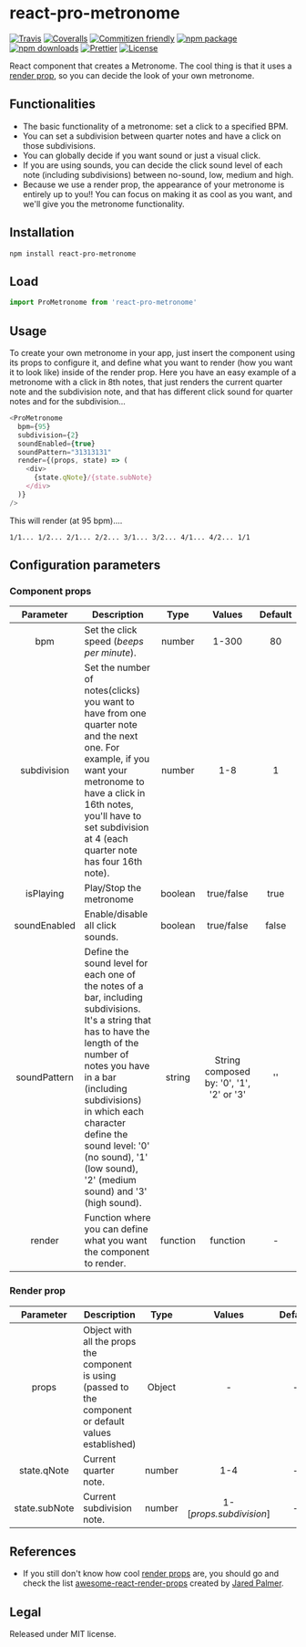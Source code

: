 # react-pro-metronome

[![Travis][build-badge]][build]
[![Coveralls][coveralls-badge]][coveralls]
[![Commitizen friendly][commitizen-badge]][commitizen]
[![npm package][npm-badge]][npm]
[![npm downloads][npm-downloads-badge]][npm-downloads]
[![Prettier][prettier-badge]][prettier]
[![License][license-badge]][license]

React component that creates a Metronome. The cool thing is that it uses a [render prop](https://reactjs.org/docs/render-props.html), so you can decide the look of your own metronome.

## Functionalities

* The basic functionality of a metronome: set a click to a specified BPM.
* You can set a subdivision between quarter notes and have a click on those subdivisions.
* You can globally decide if you want sound or just a visual click.
* If you are using sounds, you can decide the click sound level of each note (including subdivisions) between no-sound, low, medium and high.
* Because we use a render prop, the appearance of your metronome is entirely up to you!! You can focus on making it as cool as you want, and we'll give you the metronome functionality.

## Installation

```
npm install react-pro-metronome
```

## Load

```js
import ProMetronome from 'react-pro-metronome'
```

## Usage

To create your own metronome in your app, just insert the component using its props to configure it, and define what you want to render (how you want it to look like) inside of the render prop.
Here you have an easy example of a metronome with a click in 8th notes, that just renders the current quarter note and the subdivision note, and that has different click sound for quarter notes and for the subdivision...

```js
<ProMetronome
  bpm={95}
  subdivision={2}
  soundEnabled={true}
  soundPattern="31313131"
  render={(props, state) => (
    <div>
      {state.qNote}/{state.subNote}
    </div>
  )}
/>
```

This will render (at 95 bpm)....

```
1/1... 1/2... 2/1... 2/2... 3/1... 3/2... 4/1... 4/2... 1/1
```

## Configuration parameters

### Component props

|  Parameter   | Description                                                                                                                                                                                                                                                                                                              |   Type   |                  Values                  | Default |
| :----------: | ------------------------------------------------------------------------------------------------------------------------------------------------------------------------------------------------------------------------------------------------------------------------------------------------------------------------ | :------: | :--------------------------------------: | :-----: |
|     bpm      | Set the click speed (_beeps per minute_).                                                                                                                                                                                                                                                                                |  number  |                  1-300                   |   80    |
| subdivision  | Set the number of notes(clicks) you want to have from one quarter note and the next one. For example, if you want your metronome to have a click in 16th notes, you'll have to set subdivision at 4 (each quarter note has four 16th note).                                                                              |  number  |                   1-8                    |    1    |
|  isPlaying   | Play/Stop the metronome                                                                                                                                                                                                                                                                                                  | boolean  |                true/false                |  true   |
| soundEnabled | Enable/disable all click sounds.                                                                                                                                                                                                                                                                                         | boolean  |                true/false                |  false  |
| soundPattern | Define the sound level for each one of the notes of a bar, including subdivisions. It's a string that has to have the length of the number of notes you have in a bar (including subdivisions) in which each character define the sound level: '0' (no sound), '1' (low sound), '2' (medium sound) and '3' (high sound). |  string  | String composed by: '0', '1', '2' or '3' |   ''    |
|    render    | Function where you can define what you want the component to render.                                                                                                                                                                                                                                                     | function |                 function                 |    -    |

### Render prop

|   Parameter   | Description                                                                                              |  Type  |         Values          | Default |
| :-----------: | -------------------------------------------------------------------------------------------------------- | :----: | :---------------------: | :-----: |
|     props     | Object with all the props the component is using (passed to the component or default values established) | Object |            -            |    -    |
|  state.qNote  | Current quarter note.                                                                                    | number |           1-4           |    -    |
| state.subNote | Current subdivision note.                                                                                | number | 1-[_props.subdivision_] |    -    |

## References

* If you still don't know how cool [render props](https://reactjs.org/docs/render-props.html) are, you should go and check the list [awesome-react-render-props](https://github.com/jaredpalmer/awesome-react-render-props) created by [Jared Palmer](https://github.com/jaredpalmer).

## Legal

Released under MIT license.

[build-badge]: https://img.shields.io/travis/rigobauer/react-pro-metronome/master.svg?style=flat-square
[build]: https://travis-ci.org/rigobauer/react-pro-metronome
[coveralls-badge]: https://img.shields.io/coveralls/rigobauer/react-pro-metronome/master.svg?style=flat-square
[coveralls]: https://coveralls.io/github/rigobauer/react-pro-metronome
[commitizen-badge]: https://img.shields.io/badge/commitizen-friendly-brightgreen.svg?style=flat-square
[commitizen]: http://commitizen.github.io/cz-cli/
[npm-badge]: https://img.shields.io/npm/v/react-pro-metronome.svg?style=flat-square
[npm]: https://www.npmjs.org/package/react-pro-metronome
[npm-downloads-badge]: https://img.shields.io/npm/dm/react-pro-metronome.svg?style=flat-square
[npm-downloads]: https://npm-stat.com/charts.html?package=react-pro-metronome
[prettier-badge]: https://img.shields.io/badge/code_style-prettier-ff69b4.svg?style=flat-square
[prettier]: https://github.com/prettier/prettier
[coveralls-badge]: https://img.shields.io/coveralls/rigobauer/react-pro-metronome/master.svg?style=flat-square
[coveralls]: https://coveralls.io/github/rigobauer/react-pro-metronome
[license-badge]: https://img.shields.io/npm/l/react-pro-metronome.svg?style=flat-square
[license]: https://opensource.org/licenses/MIT

